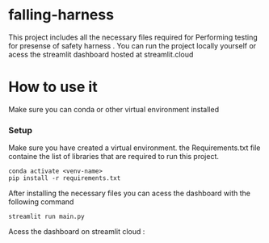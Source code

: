 # falling-harness


This project includes all the necessary files required for Performing testing for presense of safety harness . You can run the project locally yourself or acess the streamlit dashboard hosted at streamlit.cloud
# How to use it
Make sure you can conda or other virtual environment installed
### Setup
Make sure you have created a virtual environment. the Requirements.txt file containe the list of libraries that are required to run this project. 

```
conda activate <venv-name>
pip install -r requirements.txt
```

After installing the necessary files you can acess the dashboard with the following command
```
streamlit run main.py
```

Acess the dashboard on streamlit cloud : 
